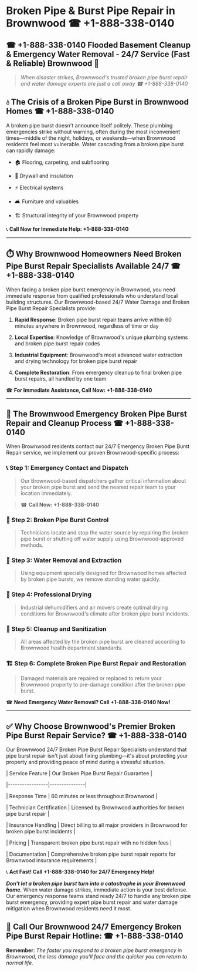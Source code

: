# Broken Pipe & Burst Pipe Repair in Brownwood ☎ +1-888-338-0140  
## ☎ +1-888-338-0140 Flooded Basement Cleanup & Emergency Water Removal - 24/7 Service (Fast & Reliable) Brownwood 🚨  

> *When disaster strikes, Brownwood's trusted broken pipe burst repair and water damage experts are just a call away ☎ +1-888-338-0140*  

## 💧 The Crisis of a Broken Pipe Burst in Brownwood Homes ☎ +1-888-338-0140  

A broken pipe burst doesn't announce itself politely. These plumbing emergencies strike without warning, often during the most inconvenient times—middle of the night, holidays, or weekends—when Brownwood residents feel most vulnerable. Water cascading from a broken pipe burst can rapidly damage:  

* 🏠 Flooring, carpeting, and subflooring  
* 🧱 Drywall and insulation  
* ⚡ Electrical systems  
* 🛋️ Furniture and valuables  
* 🏗️ Structural integrity of your Brownwood property  

📞 **Call Now for Immediate Help: +1-888-338-0140**  

---  

## ⏱️ Why Brownwood Homeowners Need Broken Pipe Burst Repair Specialists Available 24/7 ☎ +1-888-338-0140  

When facing a broken pipe burst emergency in Brownwood, you need immediate response from qualified professionals who understand local building structures. Our Brownwood-based 24/7 Water Damage and Broken Pipe Burst Repair Specialists provide:  

1. **Rapid Response**: Broken pipe burst repair teams arrive within 60 minutes anywhere in Brownwood, regardless of time or day  
2. **Local Expertise**: Knowledge of Brownwood's unique plumbing systems and broken pipe burst repair codes  
3. **Industrial Equipment**: Brownwood's most advanced water extraction and drying technology for broken pipe burst repair  
4. **Complete Restoration**: From emergency cleanup to final broken pipe burst repairs, all handled by one team  

☎ **For Immediate Assistance, Call Now: +1-888-338-0140**  

---  

## 🔧 The Brownwood Emergency Broken Pipe Burst Repair and Cleanup Process ☎ +1-888-338-0140  

When Brownwood residents contact our 24/7 Emergency Broken Pipe Burst Repair service, we implement our proven Brownwood-specific process:  

### 📞 Step 1: Emergency Contact and Dispatch  
> Our Brownwood-based dispatchers gather critical information about your broken pipe burst and send the nearest repair team to your location immediately.  
> ☎ **Call Now: +1-888-338-0140**  

### 🚿 Step 2: Broken Pipe Burst Control  
> Technicians locate and stop the water source by repairing the broken pipe burst or shutting off water supply using Brownwood-approved methods.  

### 🌊 Step 3: Water Removal and Extraction  
> Using equipment specially designed for Brownwood homes affected by broken pipe bursts, we remove standing water quickly.  

### 💨 Step 4: Professional Drying  
> Industrial dehumidifiers and air movers create optimal drying conditions for Brownwood's climate after broken pipe burst incidents.  

### 🧼 Step 5: Cleanup and Sanitization  
> All areas affected by the broken pipe burst are cleaned according to Brownwood health department standards.  

### 🏗️ Step 6: Complete Broken Pipe Burst Repair and Restoration  
> Damaged materials are repaired or replaced to return your Brownwood property to pre-damage condition after the broken pipe burst.  

☎ **Need Emergency Water Removal? Call +1-888-338-0140 Now!**  

---  

## ✅ Why Choose Brownwood's Premier Broken Pipe Burst Repair Service? ☎ +1-888-338-0140  

Our Brownwood 24/7 Broken Pipe Burst Repair Specialists understand that pipe burst repair isn't just about fixing plumbing—it's about protecting your property and providing peace of mind during a stressful situation.  

| Service Feature | Our Broken Pipe Burst Repair Guarantee |  
|-----------------|---------------|  
| Response Time | 60 minutes or less throughout Brownwood |  
| Technician Certification | Licensed by Brownwood authorities for broken pipe burst repair |  
| Insurance Handling | Direct billing to all major providers in Brownwood for broken pipe burst incidents |  
| Pricing | Transparent broken pipe burst repair with no hidden fees |  
| Documentation | Comprehensive broken pipe burst repair reports for Brownwood insurance requirements |  

📞 **Act Fast! Call +1-888-338-0140 for 24/7 Emergency Help!**  

***Don't let a broken pipe burst turn into a catastrophe in your Brownwood home.*** When water damage strikes, immediate action is your best defense. Our emergency response teams stand ready 24/7 to handle any broken pipe burst emergency, providing expert pipe burst repair and water damage mitigation when Brownwood residents need it most.  

## 📱 Call Our Brownwood 24/7 Emergency Broken Pipe Burst Repair Hotline: ☎ +1-888-338-0140  

**Remember**: *The faster you respond to a broken pipe burst emergency in Brownwood, the less damage you'll face and the quicker you can return to normal life.*
